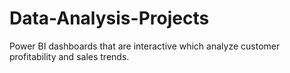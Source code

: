 # Data-Analysis-Projects
Power BI dashboards that are interactive which analyze customer profitability and sales trends.
